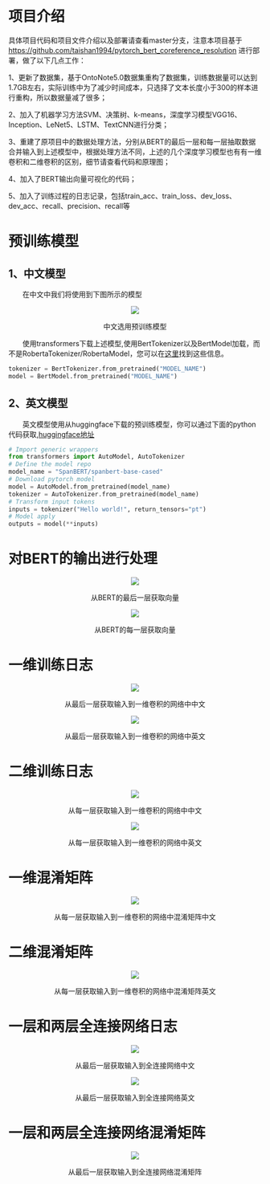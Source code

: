 # 项目介绍
具体项目代码和项目文件介绍以及部署请查看master分支，注意本项目基于 https://github.com/taishan1994/pytorch_bert_coreference_resolution 进行部署，做了以下几点工作：

1、更新了数据集，基于OntoNote5.0数据集重构了数据集，训练数据量可以达到1.7GB左右，实际训练中为了减少时间成本，只选择了文本长度小于300的样本进行重构，所以数据量减了很多；

2、加入了机器学习方法SVM、决策树、k-means，深度学习模型VGG16、Inception、LeNet5、LSTM、TextCNN进行分类；

3、重建了原项目中的数据处理方法，分别从BERT的最后一层和每一层抽取数据合并输入到上述模型中，根据处理方法不同，上述的几个深度学习模型也有有一维卷积和二维卷积的区别，细节请查看代码和原理图；

4、加入了BERT输出向量可视化的代码；

5、加入了训练过程的日志记录，包括train_acc、train_loss、dev_loss、dev_acc、recall、precision、recall等


# 预训练模型
## 1、中文模型
&emsp;&emsp;在中文中我们将使用到下图所示的模型

<div align="center">
  <img src="./img/chinese_pretrained_model.jpg" />
</div>

<p align="center">中文选用预训练模型</p>

&emsp;&emsp;使用transformers下载上述模型,使用BertTokenizer以及BertModel加载，而不是RobertaTokenizer/RobertaModel，您可以在[这里](https://github.com/ymcui/Chinese-BERT-wwm#%E4%B8%AD%E6%96%87%E6%A8%A1%E5%9E%8B%E4%B8%8B%E8%BD%BD)找到这些信息。

```python
tokenizer = BertTokenizer.from_pretrained("MODEL_NAME")
model = BertModel.from_pretrained("MODEL_NAME")
```

## 2、英文模型

&emsp;&emsp;英文模型使用从huggingface下载的预训练模型，你可以通过下面的python代码获取,[huggingface地址
](https://huggingface.co/bert-base-uncased)
```python
# Import generic wrappers
from transformers import AutoModel, AutoTokenizer
# Define the model repo
model_name = "SpanBERT/spanbert-base-cased"
# Download pytorch model
model = AutoModel.from_pretrained(model_name)
tokenizer = AutoTokenizer.from_pretrained(model_name)
# Transform input tokens
inputs = tokenizer("Hello world!", return_tensors="pt")
# Model apply
outputs = model(**inputs)
```
# 对BERT的输出进行处理
<div align="center">
  <img src="./img/mention_feature.jpg" />
</div>

<p align="center">从BERT的最后一层获取向量</p>


<div align="center">
  <img src="./img/mention_feature_2d.jpg" />
</div>

<p align="center">从BERT的每一层获取向量</p>

# 一维训练日志

<div align="center">
  <img src="./img/chinese_1d_5_5_indicator_chinese.jpg" />
</div>

<p align="center">从最后一层获取输入到一维卷积的网络中中文</p>

<div align="center">
  <img src="./img/chinese_1d_5_5_indicator_english.jpg" />
</div>

<p align="center">从最后一层获取输入到一维卷积的网络中英文</p>

# 二维训练日志

<div align="center">
  <img src="./img/chinese_2d_5_5_indicator_chinese.jpg" />
</div>

<p align="center">从每一层获取输入到一维卷积的网络中中文</p>

<div align="center">
  <img src="./img/chinese_2d_5_5_indicator_english.jpg" />
</div>

<p align="center">从每一层获取输入到一维卷积的网络中英文</p>

# 一维混淆矩阵

<div align="center">
  <img src="./img/contrifusion_matrix_5_5_1d_small.jpg" />
</div>

<p align="center">从每一层获取输入到一维卷积的网络中混淆矩阵中文</p>


# 二维混淆矩阵


<div align="center">
  <img src="./img/contrifusion_matrix_5_5_2d_small.jpg" />
</div>

<p align="center">从每一层获取输入到一维卷积的网络中混淆矩阵英文</p>

# 一层和两层全连接网络日志

<div align="center">
  <img src="./img/CRModel_CRModel_2dense_chinese_5_5.jpg" />
</div>

<p align="center">从最后一层获取输入到全连接网络中文</p>

<div align="center">
  <img src="./img/CRModel_CRModel_2dense_english_5_5.jpg" />
</div>

<p align="center">从最后一层获取输入到全连接网络英文</p>

# 一层和两层全连接网络混淆矩阵

<div align="center">
  <img src="./img/CRModel_CRModel_2dense_small.jpg" />
</div>

<p align="center">从最后一层获取输入到全连接网络混淆矩阵</p>
